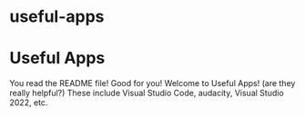 # useful-apps
# Useful Apps

You read the README file! Good for you!
Welcome to Useful Apps! (are they really helpful?) These include Visual Studio Code, audacity, Visual Studio 2022, etc.

